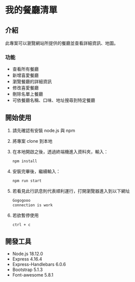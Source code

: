 # 我的餐廳清單

## 介紹

此專案可以瀏覽網站所提供的餐廳並查看詳細資訊、地圖。

### 功能

- 查看所有餐廳
- 新增喜愛餐廳
- 瀏覽餐廳的詳細資訊
- 修改喜愛餐廳
- 刪除名單上餐廳
- 可依餐廳名稱、口味、地址搜尋到特定餐廳

## 開始使用

1. 請先確認有安裝 node.js 與 npm
2. 將專案 clone 到本地
3. 在本地開啟之後，透過終端機進入資料夾，輸入：

   ```bash
   npm install
   ```

4. 安裝完畢後，繼續輸入：

   ```bash
   npm run start
   ```

5. 若看見此行訊息則代表順利運行，打開瀏覽器進入到以下網址

   ```bash
   Gogogooo
   connection is work
   ```

6. 若欲暫停使用

   ```bash
   ctrl + c
   ```

## 開發工具

- Node.js 18.12.0
- Express 4.16.4
- Express-Handlebars 6.0.6
- Bootstrap 5.1.3
- Font-awesome 5.8.1
